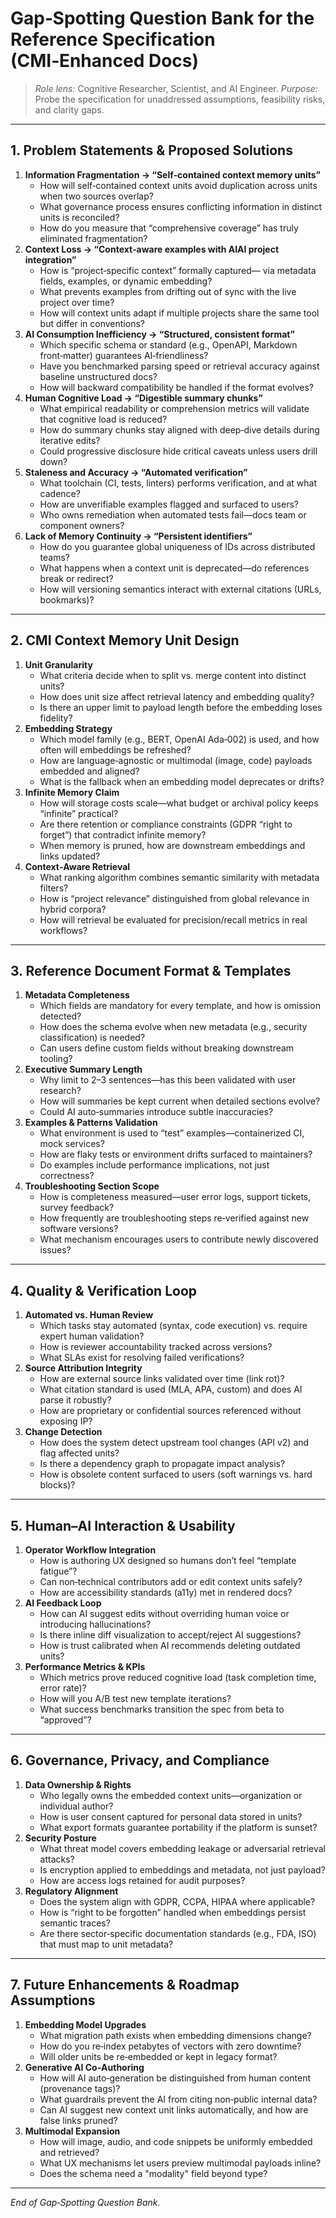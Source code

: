 # Gap‑Spotting Question Bank for the Reference Specification (CMI‑Enhanced Docs)

> *Role lens:* Cognitive Researcher, Scientist, and AI Engineer.
> *Purpose:* Probe the specification for unaddressed assumptions, feasibility risks, and clarity gaps.

---
## 1. Problem Statements & Proposed Solutions

1. **Information Fragmentation → “Self‑contained context memory units”**  
   - How will self‑contained context units avoid duplication across units when two sources overlap?  
   - What governance process ensures conflicting information in distinct units is reconciled?  
   - How do you measure that “comprehensive coverage” has truly eliminated fragmentation?
2. **Context Loss → “Context‑aware examples with AIAI project integration”**  
   - How is “project‑specific context” formally captured— via metadata fields, examples, or dynamic embedding?  
   - What prevents examples from drifting out of sync with the live project over time?  
   - How will context units adapt if multiple projects share the same tool but differ in conventions?
3. **AI Consumption Inefficiency → “Structured, consistent format”**  
   - Which specific schema or standard (e.g., OpenAPI, Markdown front‑matter) guarantees AI‑friendliness?  
   - Have you benchmarked parsing speed or retrieval accuracy against baseline unstructured docs?  
   - How will backward compatibility be handled if the format evolves?
4. **Human Cognitive Load → “Digestible summary chunks”**  
   - What empirical readability or comprehension metrics will validate that cognitive load is reduced?  
   - How do summary chunks stay aligned with deep‑dive details during iterative edits?  
   - Could progressive disclosure hide critical caveats unless users drill down?
5. **Staleness and Accuracy → “Automated verification”**  
   - What toolchain (CI, tests, linters) performs verification, and at what cadence?  
   - How are unverifiable examples flagged and surfaced to users?  
   - Who owns remediation when automated tests fail—docs team or component owners?
6. **Lack of Memory Continuity → “Persistent identifiers”**  
   - How do you guarantee global uniqueness of IDs across distributed teams?  
   - What happens when a context unit is deprecated—do references break or redirect?  
   - How will versioning semantics interact with external citations (URLs, bookmarks)?

---
## 2. CMI Context Memory Unit Design

1. **Unit Granularity**  
   - What criteria decide when to split vs. merge content into distinct units?  
   - How does unit size affect retrieval latency and embedding quality?  
   - Is there an upper limit to payload length before the embedding loses fidelity?
2. **Embedding Strategy**  
   - Which model family (e.g., BERT, OpenAI Ada‑002) is used, and how often will embeddings be refreshed?  
   - How are language‑agnostic or multimodal (image, code) payloads embedded and aligned?  
   - What is the fallback when an embedding model deprecates or drifts?
3. **Infinite Memory Claim**  
   - How will storage costs scale—what budget or archival policy keeps “infinite” practical?  
   - Are there retention or compliance constraints (GDPR “right to forget”) that contradict infinite memory?  
   - When memory is pruned, how are downstream embeddings and links updated?
4. **Context‑Aware Retrieval**  
   - What ranking algorithm combines semantic similarity with metadata filters?  
   - How is “project relevance” distinguished from global relevance in hybrid corpora?  
   - How will retrieval be evaluated for precision/recall metrics in real workflows?

---
## 3. Reference Document Format & Templates

1. **Metadata Completeness**  
   - Which fields are mandatory for every template, and how is omission detected?  
   - How does the schema evolve when new metadata (e.g., security classification) is needed?  
   - Can users define custom fields without breaking downstream tooling?
2. **Executive Summary Length**  
   - Why limit to 2–3 sentences—has this been validated with user research?  
   - How will summaries be kept current when detailed sections evolve?  
   - Could AI auto‑summaries introduce subtle inaccuracies?
3. **Examples & Patterns Validation**  
   - What environment is used to “test” examples—containerized CI, mock services?  
   - How are flaky tests or environment drifts surfaced to maintainers?  
   - Do examples include performance implications, not just correctness?
4. **Troubleshooting Section Scope**  
   - How is completeness measured—user error logs, support tickets, survey feedback?  
   - How frequently are troubleshooting steps re‑verified against new software versions?  
   - What mechanism encourages users to contribute newly discovered issues?

---
## 4. Quality & Verification Loop

1. **Automated vs. Human Review**  
   - Which tasks stay automated (syntax, code execution) vs. require expert human validation?  
   - How is reviewer accountability tracked across versions?  
   - What SLAs exist for resolving failed verifications?
2. **Source Attribution Integrity**  
   - How are external source links validated over time (link rot)?  
   - What citation standard is used (MLA, APA, custom) and does AI parse it robustly?  
   - How are proprietary or confidential sources referenced without exposing IP?
3. **Change Detection**  
   - How does the system detect upstream tool changes (API v2) and flag affected units?  
   - Is there a dependency graph to propagate impact analysis?  
   - How is obsolete content surfaced to users (soft warnings vs. hard blocks)?

---
## 5. Human–AI Interaction & Usability

1. **Operator Workflow Integration**  
   - How is authoring UX designed so humans don’t feel “template fatigue”?  
   - Can non‑technical contributors add or edit context units safely?  
   - How are accessibility standards (a11y) met in rendered docs?
2. **AI Feedback Loop**  
   - How can AI suggest edits without overriding human voice or introducing hallucinations?  
   - Is there inline diff visualization to accept/reject AI suggestions?  
   - How is trust calibrated when AI recommends deleting outdated units?
3. **Performance Metrics & KPIs**  
   - Which metrics prove reduced cognitive load (task completion time, error rate)?  
   - How will you A/B test new template iterations?  
   - What success benchmarks transition the spec from beta to “approved”?

---
## 6. Governance, Privacy, and Compliance

1. **Data Ownership & Rights**  
   - Who legally owns the embedded context units—organization or individual author?  
   - How is user consent captured for personal data stored in units?  
   - What export formats guarantee portability if the platform is sunset?
2. **Security Posture**  
   - What threat model covers embedding leakage or adversarial retrieval attacks?  
   - Is encryption applied to embeddings and metadata, not just payload?  
   - How are access logs retained for audit purposes?
3. **Regulatory Alignment**  
   - Does the system align with GDPR, CCPA, HIPAA where applicable?  
   - How is “right to be forgotten” handled when embeddings persist semantic traces?  
   - Are there sector‑specific documentation standards (e.g., FDA, ISO) that must map to unit metadata?

---
## 7. Future Enhancements & Roadmap Assumptions

1. **Embedding Model Upgrades**  
   - What migration path exists when embedding dimensions change?  
   - How do you re‑index petabytes of vectors with zero downtime?  
   - Will older units be re‑embedded or kept in legacy format?
2. **Generative AI Co‑Authoring**  
   - How will AI auto‑generation be distinguished from human content (provenance tags)?  
   - What guardrails prevent the AI from citing non‑public internal data?  
   - Can AI suggest new context unit links automatically, and how are false links pruned?
3. **Multimodal Expansion**  
   - How will image, audio, and code snippets be uniformly embedded and retrieved?  
   - What UX mechanisms let users preview multimodal payloads inline?  
   - Does the schema need a "modality" field beyond type?

---
*End of Gap‑Spotting Question Bank.*


